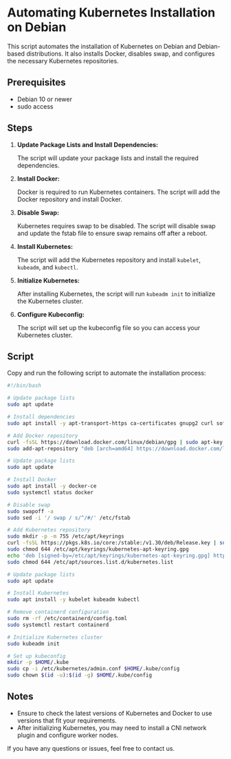 # Automating Kubernetes Installation on Debian

This script automates the installation of Kubernetes on Debian and Debian-based distributions. It also installs Docker, disables swap, and configures the necessary Kubernetes repositories.

## Prerequisites

- Debian 10 or newer
- sudo access

## Steps

1. **Update Package Lists and Install Dependencies:**

   The script will update your package lists and install the required dependencies.

2. **Install Docker:**

   Docker is required to run Kubernetes containers. The script will add the Docker repository and install Docker.

3. **Disable Swap:**

   Kubernetes requires swap to be disabled. The script will disable swap and update the fstab file to ensure swap remains off after a reboot.

4. **Install Kubernetes:**

   The script will add the Kubernetes repository and install `kubelet`, `kubeadm`, and `kubectl`.

5. **Initialize Kubernetes:**

   After installing Kubernetes, the script will run `kubeadm init` to initialize the Kubernetes cluster.

6. **Configure Kubeconfig:**

   The script will set up the kubeconfig file so you can access your Kubernetes cluster.

## Script

Copy and run the following script to automate the installation process:

```sh
#!/bin/bash

# Update package lists
sudo apt update

# Install dependencies
sudo apt install -y apt-transport-https ca-certificates gnupg2 curl software-properties-common libssl-dev

# Add Docker repository
curl -fsSL https://download.docker.com/linux/debian/gpg | sudo apt-key add -
sudo add-apt-repository "deb [arch=amd64] https://download.docker.com/linux/debian $(lsb_release -cs) stable"

# Update package lists
sudo apt update

# Install Docker
sudo apt install -y docker-ce
sudo systemctl status docker

# Disable swap
sudo swapoff -a
sudo sed -i '/ swap / s/^/#/' /etc/fstab

# Add Kubernetes repository
sudo mkdir -p -m 755 /etc/apt/keyrings
curl -fsSL https://pkgs.k8s.io/core:/stable:/v1.30/deb/Release.key | sudo gpg --dearmor -o /etc/apt/keyrings/kubernetes-apt-keyring.gpg
sudo chmod 644 /etc/apt/keyrings/kubernetes-apt-keyring.gpg
echo 'deb [signed-by=/etc/apt/keyrings/kubernetes-apt-keyring.gpg] https://pkgs.k8s.io/core:/stable:/v1.30/deb/ /' | sudo tee /etc/apt/sources.list.d/kubernetes.list
sudo chmod 644 /etc/apt/sources.list.d/kubernetes.list

# Update package lists
sudo apt update

# Install Kubernetes
sudo apt install -y kubelet kubeadm kubectl

# Remove containerd configuration
sudo rm -rf /etc/containerd/config.toml
sudo systemctl restart containerd

# Initialize Kubernetes cluster
sudo kubeadm init

# Set up kubeconfig
mkdir -p $HOME/.kube
sudo cp -i /etc/kubernetes/admin.conf $HOME/.kube/config
sudo chown $(id -u):$(id -g) $HOME/.kube/config
```

## Notes

- Ensure to check the latest versions of Kubernetes and Docker to use versions that fit your requirements.
- After initializing Kubernetes, you may need to install a CNI network plugin and configure worker nodes.

If you have any questions or issues, feel free to contact us.
```

